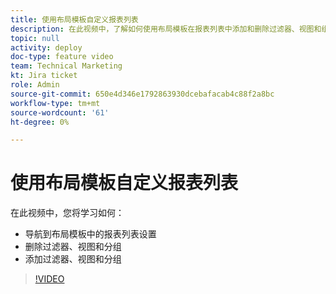 ```yaml
---
title: 使用布局模板自定义报表列表
description: 在此视频中，了解如何使用布局模板在报表列表中添加和删除过滤器、视图和组。
topic: null
activity: deploy
doc-type: feature video
team: Technical Marketing
kt: Jira ticket
role: Admin
source-git-commit: 650e4d346e1792863930dcebafacab4c88f2a8bc
workflow-type: tm+mt
source-wordcount: '61'
ht-degree: 0%

---
```


# 使用布局模板自定义报表列表

在此视频中，您将学习如何：

* 导航到布局模板中的报表列表设置
* 删除过滤器、视图和分组
* 添加过滤器、视图和分组

>[!VIDEO](https://video.tv.adobe.com/v/335079/?quality=12&learn=on)
